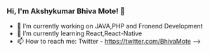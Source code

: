 ### Hi, I'm Akshykumar Bhiva Mote! 👋


- 🔭 I’m currently working on JAVA,PHP and Fronend Development
- 🌱 I’m currently learning React,React-Native
- 📫 How to reach me: Twitter - https://twitter.com/BhivaMote
-->
